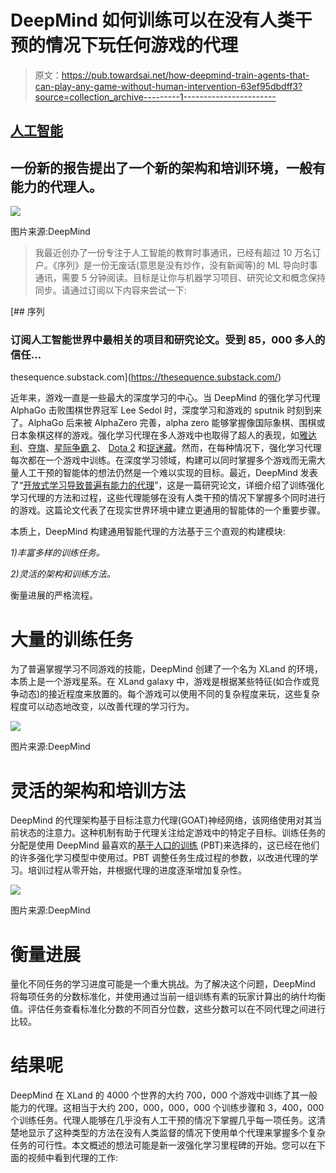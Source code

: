 # DeepMind 如何训练可以在没有人类干预的情况下玩任何游戏的代理

> 原文：<https://pub.towardsai.net/how-deepmind-train-agents-that-can-play-any-game-without-human-intervention-63ef95dbdff3?source=collection_archive---------1----------------------->

## [人工智能](https://towardsai.net/p/category/artificial-intelligence)

## 一份新的报告提出了一个新的架构和培训环境，一般有能力的代理人。

![](img/f938bb53435f7af556954adbe69c8d22.png)

图片来源:DeepMind

> 我最近创办了一份专注于人工智能的教育时事通讯，已经有超过 10 万名订户。《序列》是一份无废话(意思是没有炒作，没有新闻等)的 ML 导向时事通讯，需要 5 分钟阅读。目标是让你与机器学习项目、研究论文和概念保持同步。请通过订阅以下内容来尝试一下:

[](https://thesequence.substack.com/) [## 序列

### 订阅人工智能世界中最相关的项目和研究论文。受到 85，000 多人的信任…

thesequence.substack.com](https://thesequence.substack.com/) 

近年来，游戏一直是一些最大的深度学习的中心。当 DeepMind 的强化学习代理 AlphaGo 击败围棋世界冠军 Lee Sedol 时，深度学习和游戏的 sputnik 时刻到来了。AlphaGo 后来被 AlphaZero 完善，alpha zero 能够掌握像国际象棋、围棋或日本象棋这样的游戏。强化学习代理在多人游戏中也取得了超人的表现，如[雅达利](https://deepmind.com/blog/article/Agent57-Outperforming-the-human-Atari-benchmark)、[夺旗](https://deepmind.com/blog/article/capture-the-flag-science)、[星际争霸 2](https://deepmind.com/blog/article/AlphaStar-Grandmaster-level-in-StarCraft-II-using-multi-agent-reinforcement-learning)、 [Dota 2](https://openai.com/projects/five/) 和[捉迷藏](https://openai.com/blog/emergent-tool-use/)。然而，在每种情况下，强化学习代理每次都在一个游戏中训练。在深度学习领域，构建可以同时掌握多个游戏而无需大量人工干预的智能体的想法仍然是一个难以实现的目标。最近，DeepMind 发表了“[开放式学习导致普遍有能力的代理](https://deepmind.com/research/publications/open-ended-learning-leads-to-generally-capable-agents)”，这是一篇研究论文，详细介绍了训练强化学习代理的方法和过程，这些代理能够在没有人类干预的情况下掌握多个同时进行的游戏。这篇论文代表了在现实世界环境中建立更通用的智能体的一个重要步骤。

本质上，DeepMind 构建通用智能代理的方法基于三个直观的构建模块:

*1)丰富多样的训练任务。*

*2)灵活的架构和训练方法。*

衡量进展的严格流程。

# 大量的训练任务

为了普遍掌握学习不同游戏的技能，DeepMind 创建了一个名为 XLand 的环境，本质上是一个游戏星系。在 XLand galaxy 中，游戏是根据某些特征(如合作或竞争动态)的接近程度来放置的。每个游戏可以使用不同的复杂程度来玩，这些复杂程度可以动态地改变，以改善代理的学习行为。

![](img/4353f2ec85e5560ae381e1a79ee93042.png)

图片来源:DeepMind

# 灵活的架构和培训方法

DeepMind 的代理架构基于目标注意力代理(GOAT)神经网络，该网络使用对其当前状态的注意力。这种机制有助于代理关注给定游戏中的特定子目标。训练任务的分配是使用 DeepMind 最喜欢的[基于人口的训练](https://deepmind.com/blog/article/population-based-training-neural-networks) (PBT)来选择的，这已经在他们的许多强化学习模型中使用过。PBT 调整任务生成过程的参数，以改进代理的学习。培训过程从零开始，并根据代理的进度逐渐增加复杂性。

![](img/985658c54c58e3c8c9601d17ed14cbb5.png)

图片来源:DeepMind

# 衡量进展

量化不同任务的学习进度可能是一个重大挑战。为了解决这个问题，DeepMind 将每项任务的分数标准化，并使用通过当前一组训练有素的玩家计算出的纳什均衡值。评估任务查看标准化分数的不同百分位数，这些分数可以在不同代理之间进行比较。

# 结果呢

DeepMind 在 XLand 的 4000 个世界的大约 700，000 个游戏中训练了其一般能力的代理。这相当于大约 200，000，000，000 个训练步骤和 3，400，000 个训练任务。代理人能够在几乎没有人工干预的情况下掌握几乎每一项任务。这清楚地显示了这种类型的方法在没有人类监督的情况下使用单个代理来掌握多个复杂任务的可行性。本文概述的想法可能是新一波强化学习里程碑的开始。您可以在下面的视频中看到代理的工作: